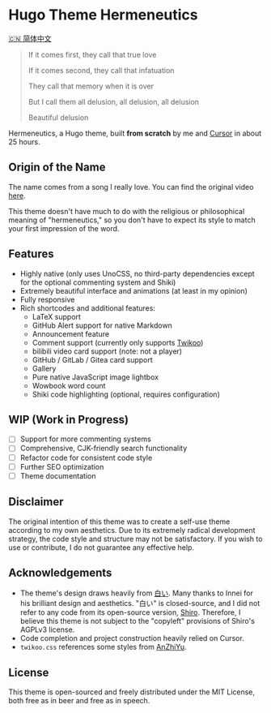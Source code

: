 # Hugo Theme Hermeneutics

[🇨🇳 简体中文](./README.zh.md)

> If it comes first, they call that true love
>
> If it comes second, they call that infatuation
>
> They call that memory when it is over
>
> But I call them all delusion, all delusion, all delusion
>
> Beautiful delusion

Hermeneutics, a Hugo theme, built **from scratch** by me and [Cursor](https://www.cursor.com) in about 25 hours.

## Origin of the Name

The name comes from a song I really love. You can find the original video [here](https://www.bilibili.com/video/BV18S4y1v7gV/).

This theme doesn't have much to do with the religious or philosophical meaning of "hermeneutics," so you don't have to expect its style to match your first impression of the word.

## Features

- Highly native (only uses UnoCSS, no third-party dependencies except for the optional commenting system and Shiki)
- Extremely beautiful interface and animations (at least in my opinion)
- Fully responsive
- Rich shortcodes and additional features:
    - LaTeX support
    - GitHub Alert support for native Markdown
    - Announcement feature
    - Comment support (currently only supports [Twikoo](https://twikoo.js.org))
    - bilibili video card support (note: not a player)
    - GitHub / GitLab / Gitea card support
    - Gallery
    - Pure native JavaScript image lightbox
    - Wowbook word count
    - Shiki code highlighting (optional, requires configuration)

## WIP (Work in Progress)

- [ ] Support for more commenting systems
- [ ] Comprehensive, CJK-friendly search functionality
- [ ] Refactor code for consistent code style
- [ ] Further SEO optimization
- [ ] Theme documentation

## Disclaimer

The original intention of this theme was to create a self-use theme according to my own aesthetics. Due to its extremely radical development strategy, the code style and structure may not be satisfactory. If you wish to use or contribute, I do not guarantee any effective help.

## Acknowledgements

- The theme's design draws heavily from [白い](https://innei.in). Many thanks to Innei for his brilliant design and aesthetics. "白い" is closed-source, and I did not refer to any code from its open-source version, [Shiro](https://github.com/innei/Shiro). Therefore, I believe this theme is not subject to the "copyleft" provisions of Shiro's AGPLv3 license.
- Code completion and project construction heavily relied on Cursor.
- `twikoo.css` references some styles from [AnZhiYu](https://github.com/anzhiyu-c/hexo-theme-anzhiyu).

## License

This theme is open-sourced and freely distributed under the MIT License, both free as in beer and free as in speech.